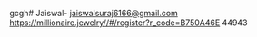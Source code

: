 gcgh# Jaiswal-
jaiswalsuraj6166@gmail.com
https://millionaire.jewelry//#/register?r_code=B750A46E
44943
